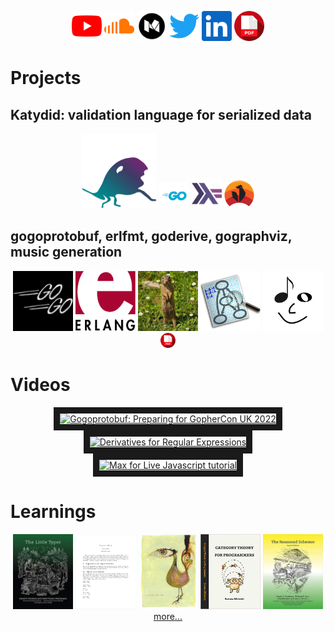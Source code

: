 <p align="center">
  <a href="https://www.youtube.com/c/awalterschulze"><img alt="YouTube" title="awalterschulze's YouTube Channel" height="48" width="48" src="./youtube.svg"/></a>
  <a href="https://soundcloud.com/awalterschulze"><img alt="Soundcloud" title="awalterschulze's Soundcloud" height="48" width="48" src="./soundcloud.svg"/></a>
  <a href="https://medium.com/@awalterschulze"><img alt="Medium" title="awalterschulze's Blog" height="48" width="48" src="./medium.svg"/></a>
  <a href="https://twitter.com/awalterschulze"><img alt="Twitter" title="awalterschulze's Twitter" height="48" width="48" src="./twitter.svg"/></a>
  <a href="https://www.linkedin.com/in/awalterschulze"><img alt="LinkedIn" title="awalterschulze's LinkedIn" height="48" width="48" src="./linkedin.svg"/></a>
  <a href="https://raw.githubusercontent.com/awalterschulze/waltercv/master/waltercv.pdf"><img alt="CV" title="Walter Schulze's CV" height="48" width="48" src="./pdf.svg"/></a>
</p>

<h1>Projects</h1>

<h2>Katydid: validation language for serialized data</h2>

<p align="center">
  <a href="https://katydid.github.io/"><img src="katydid_floor.svg" width="120" height"120" title="Katydid" alt="Katydid"/></a>
  <a href="https://github.com/katydid/katydid"><img src="go.svg" width="48" height"48" title="Katydid implementation in Go" alt="Katydid Go"/></a>
  <a href="https://github.com/katydid/katydid-haskell"><img src="haskell.svg" width="48" height"48" title="Katydid implementation in Haskell" alt="Katydid Haskell"/></a>
  <a href="https://github.com/katydid/proofs"><img src="coq.svg" width="48" height"48" title="Katydid proofs in Coq" alt="Katydid proofs in Coq"/></a>
</p>

<h2>gogoprotobuf, erlfmt, goderive, gographviz, music generation</h2>

<p align="center">
  <a href="https://github.com/gogo/protobuf"><img src="gogo.png" width="96" height="96" title="gogoprotobuf" alt="gogoprotobuf"/></a>
  <a href="https://github.com/WhatsApp/erlfmt"><img src="erlang.svg" width="96" height="96" title="erlfmt" alt="erlfmt"/></a>
  <a href="https://github.com/awalterschulze/goderive"><img src="goderive.jpg" width="96" height="96" title="goderive" alt="goderive"/></a>
  <a href="https://github.com/awalterschulze/gographviz"><img src="graphviz.png" width="96" height="96" title="gographviz" alt="gographviz"/></a>
  <a href="http://superwillow.sourceforge.net/"><img src="smiley.png" height="96" title="SuperWillow" alt="SuperWillow"/></a>
  <a href="https://doi.ieeecomputersociety.org/10.1109/MMUL.2010.44"><img alt="Article in IEEE Multimedia - Music Generation with Mixed and Higher Order Markov Models" title="Article in IEEE Multimedia - Music Generation with Mixed and Higher Order Markov Models" height="24" width="24" src="./pdf.svg"/></a>
</p>

<h1>Videos</h1>

<p align="center">
  <a href="https://www.youtube.com/watch?v=8kL7_KTsIoc" target="_blank">
   <img src="https://img.youtube.com/vi/8kL7_KTsIoc/maxres3.jpg" alt="Gogoprotobuf: Preparing for GopherCon UK 2022" width="240" border="10" />
  </a>
  <a href="https://www.youtube.com/watch?v=k9linVmyIiE&list=PLYwF9EIrl42S9ldgii7kfBEIHPle7PqMk&index=1" target="_blank">
   <img src="https://img.youtube.com/vi/k9linVmyIiE/maxres1.jpg" alt="Derivatives for Regular Expressions" width="240" border="10" />
  </a>
  <a href="https://www.youtube.com/watch?v=Jg8eFh96wPU&list=PLYwF9EIrl42S9ldgii7kfBEIHPle7PqMk&index=3" target="_blank">
   <img src="https://img.youtube.com/vi/Jg8eFh96wPU/maxres2.jpg" alt="Max for Live Javascript tutorial" width="240" border="10" />
  </a>
</p>

<h1>Learnings</h1>

<p align="center">
  <a href="https://github.com/awalterschulze/the-little-typer-exercises"><img src="the_little_typer.jpeg" width="96" height="120" title="The Little Typer Exercises" alt="The Little Typer Exercises"/></a>
  <a href="https://github.com/awalterschulze/coq_in_a_hurry_exercises"><img src="coq_in_a_hurry.png" width="96" height="120" title="Coq in a Hurry Exercises" alt="Coq in a Hurry Exercises"/></a>
  <a href="https://github.com/awalterschulze/regex-reexamined-coq/"><img src="coq_art.jpeg" height="120" width="96" title="Coq Proofs about Regular Expressions as a learning exercise" alt="Coq Proofs about Regular Expressions as a learning exercise"/></a>
  <a href="https://github.com/awalterschulze/category-theory-for-programmers-challenges"><img src="category_theory_for_programmers.jpg" width="96" height="120" title="Category Theory for Programmers Exercises" alt="Category Theory for Programmers Exercises"/></a>
  <a href="https://github.com/awalterschulze/gominikanren"><img src="the_reasoned_schemer.jpg" height="120" width="96" title="The Reasoned Schemer's minikanren in Go" alt="The Reasoned Schemer's minikanren in Go"/></a>
  <a href="https://github.com/awalterschulze/learning">more...</a>
</p>

